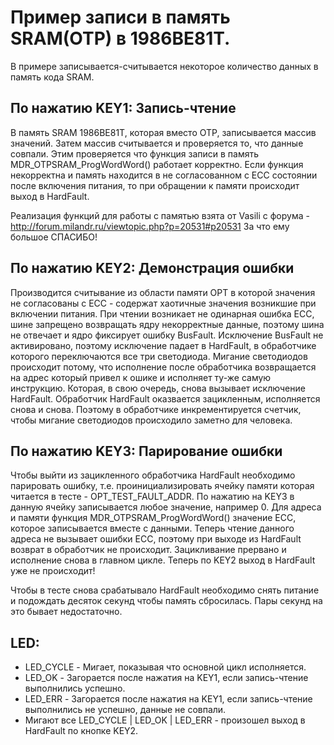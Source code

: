 # Пример записи в память SRAM(OTP) в 1986ВЕ81Т.

В примере записывается-считывается некоторое количество данных в память кода SRAM.

## По нажатию KEY1: Запись-чтение
В память SRAM 1986ВЕ81Т, которая вместо ОТР, записывается массив значений. Затем массив считывается и проверяется то, что данные совпали. Этим проверяется что функция записи в память MDR_OTPSRAM_ProgWordWord() работает корректно. Если функция некорректна и память находится в не согласованном с ЕСС состоянии после включения питания, то при обращении к памяти происходит выход в HardFault.

Реализация функций для работы с памятью взята от Vasili с форума - http://forum.milandr.ru/viewtopic.php?p=20531#p20531 За что ему большое СПАСИБО!

## По нажатию KEY2: Демонстрация ошибки
Производится считывание из области памяти ОРТ в которой значения не согласованы с  ЕСС - содержат хаотичные значения возникшие при включении питания. При чтении возникает не одинарная ошибка ЕСС, шине запрещено возвращать ядру некорректные данные, поэтому шина не отвечает и ядро фиксирует ошибку BusFault. Исключение BusFault не активировано, поэтому исключение падает в HardFault, в обработчике которого переключаются все три светодиода. Мигание светодиодов происходит потому, что исполнение после обработчика возвращается на адрес который привел к ошике и исполняет ту-же самую инструкцию. Которая, в свою очередь, снова вызывает исключение HardFault. Обработчик HardFault оказвается зацикленным, исполняется снова и снова. Поэтому в обработчике инкрементируется счетчик, чтобы мигание светодиодов происходило заметно для человека.

## По нажатию KEY3: Парирование ошибки
Чтобы выйти из зацикленного обработчика HardFault необходимо парировать ошибку, т.е. проинициализировать ячейку памяти которая читается в тесте - OPT_TEST_FAULT_ADDR. По нажатию на KEY3 в данную ячейку записывается любое значение, например 0. Для адреса и памяти функция MDR_OTPSRAM_ProgWordWord() значение ECC, которое записывается вместе с данными. Теперь чтение данного адреса не вызывает ошибки ЕСС, поэтому при выходе из HardFault возврат в обработчик не происходит. Зацикливание прервано и исполнение снова в главном цикле. Теперь по KEY2 выход в HardFault уже не происходит!

Чтобы в тесте снова срабатывало HardFault необходимо снять питание и подождать десяток секунд чтобы память сбросилась. Пары секунд на это бывает недостаточно.

## LED:
  * LED_CYCLE - Мигает, показывая что основной цикл исполняется. 
  * LED_OK  - Загорается после нажатия на KEY1, если запись-чтение выполнились успешно.
  * LED_ERR - Загорается после нажатия на KEY1, если запись-чтение выполнились не успешно, данные не совпали.
  * Мигают все LED_CYCLE | LED_OK | LED_ERR - произошел выход в HardFault по кнопке KEY2.